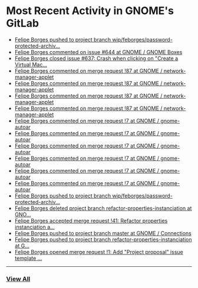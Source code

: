 # Most Recent Activity in GNOME's GitLab

<!-- BLOG-POST-LIST:START -->
- [Felipe Borges pushed to project branch wip/feborges/password-protected-archiv...](https://gitlab.gnome.org/GNOME/nautilus/-/compare/899643571ea50c4d3786ecd1b39f6a5bd355e1d5...ec5d3531324bfd97b51732a90b615f6093e1442b)
- [Felipe Borges commented on issue #644 at GNOME / GNOME Boxes](https://gitlab.gnome.org/GNOME/gnome-boxes/-/issues/644#note_1016188)
- [Felipe Borges closed issue #637: Crash when clicking on &quot;Create a Virtual Mac...](https://gitlab.gnome.org/GNOME/gnome-boxes/-/issues/637)
- [Felipe Borges commented on merge request !87 at GNOME / network-manager-applet](https://gitlab.gnome.org/GNOME/network-manager-applet/-/merge_requests/87#note_1013676)
- [Felipe Borges commented on merge request !87 at GNOME / network-manager-applet](https://gitlab.gnome.org/GNOME/network-manager-applet/-/merge_requests/87#note_1013671)
- [Felipe Borges commented on merge request !87 at GNOME / network-manager-applet](https://gitlab.gnome.org/GNOME/network-manager-applet/-/merge_requests/87#note_1013668)
- [Felipe Borges commented on merge request !87 at GNOME / network-manager-applet](https://gitlab.gnome.org/GNOME/network-manager-applet/-/merge_requests/87#note_1013665)
- [Felipe Borges commented on merge request !7 at GNOME / gnome-autoar](https://gitlab.gnome.org/GNOME/gnome-autoar/-/merge_requests/7#note_1013651)
- [Felipe Borges commented on merge request !7 at GNOME / gnome-autoar](https://gitlab.gnome.org/GNOME/gnome-autoar/-/merge_requests/7#note_1013648)
- [Felipe Borges commented on merge request !7 at GNOME / gnome-autoar](https://gitlab.gnome.org/GNOME/gnome-autoar/-/merge_requests/7#note_1013644)
- [Felipe Borges commented on merge request !7 at GNOME / gnome-autoar](https://gitlab.gnome.org/GNOME/gnome-autoar/-/merge_requests/7#note_1013643)
- [Felipe Borges commented on merge request !7 at GNOME / gnome-autoar](https://gitlab.gnome.org/GNOME/gnome-autoar/-/merge_requests/7#note_1013640)
- [Felipe Borges commented on merge request !7 at GNOME / gnome-autoar](https://gitlab.gnome.org/GNOME/gnome-autoar/-/merge_requests/7#note_1013639)
- [Felipe Borges pushed to project branch wip/feborges/password-protected-archiv...](https://gitlab.gnome.org/felipeborges/gnome-autoar/-/commit/aa1e6e226d44c28062cf1d168c6b0765626a9149)
- [Felipe Borges deleted project branch refactor-properties-instanciation at GNO...](https://gitlab.gnome.org/GNOME/connections/-/commits/refactor-properties-instanciation)
- [Felipe Borges accepted merge request !41: Refactor properties instanciation a...](https://gitlab.gnome.org/GNOME/connections/-/merge_requests/41)
- [Felipe Borges pushed to project branch master at GNOME / Connections](https://gitlab.gnome.org/GNOME/connections/-/compare/75fb737014ee21e230f681e4ccb755814df8c92b...cd84f0adf38ee3b397264e5f330512c6c5b074c6)
- [Felipe Borges pushed to project branch refactor-properties-instanciation at G...](https://gitlab.gnome.org/GNOME/connections/-/compare/248431a30d00222350f1a5485e374f235e17590d...cd84f0adf38ee3b397264e5f330512c6c5b074c6)
- [Felipe Borges opened merge request !1: Add &quot;Project proposal&quot; issue template ...](https://gitlab.gnome.org/Teams/Engagement/gsoc-2021/-/merge_requests/1)
<!-- BLOG-POST-LIST:END -->

___

### [View All](https://gitlab.gnome.org/users/felipeborges/activity)
